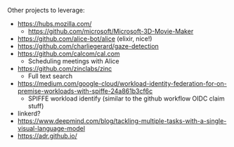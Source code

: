 Other projects to leverage:

- https://hubs.mozilla.com/
  - https://github.com/microsoft/Microsoft-3D-Movie-Maker
- https://github.com/alice-bot/alice (elixir, nice!)
- https://github.com/charliegerard/gaze-detection
- https://github.com/calcom/cal.com
  - Scheduling meetings with Alice
- https://github.com/zinclabs/zinc
  - Full text search
- https://medium.com/google-cloud/workload-identity-federation-for-on-premise-workloads-with-spiffe-24a861b3cf6c
  - SPIFFE workload identify (similar to the github workflow OIDC claim stuff)
- linkerd?
- https://www.deepmind.com/blog/tackling-multiple-tasks-with-a-single-visual-language-model
- https://adr.github.io/